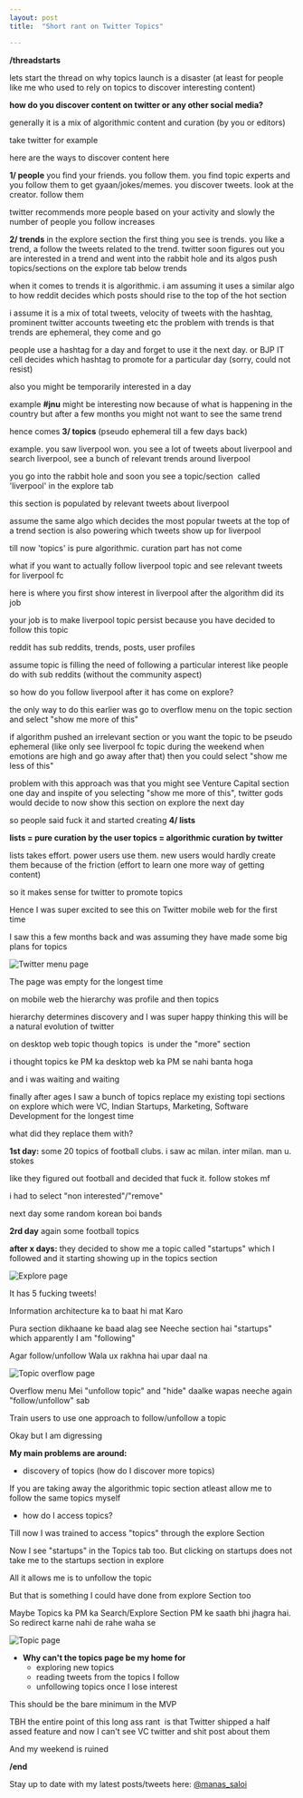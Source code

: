 ```yaml
---
layout: post
title:  "Short rant on Twitter Topics"

---
```


**/threadstarts**

lets start the thread on why topics launch is a disaster (at least for people like me who used to rely on topics to discover interesting content)

**how do you discover content on twitter or any other social media?**

generally it is a mix of algorithmic content and curation (by you or editors)

take twitter for example

here are the ways to discover content here

**1/ people** you find your friends. you follow them. you find topic experts and you follow them to get gyaan/jokes/memes. you discover tweets. look at the creator. follow them

twitter recommends more people based on your activity and slowly the number of people you follow increases

**2/ trends** in the explore section the first thing you see is trends. you like a trend, a follow the tweets related to the trend. twitter soon figures out you are interested in a trend and went into the rabbit hole and its algos push topics/sections on the explore tab below trends

when it comes to trends it is algorithmic. i am assuming it uses a similar algo to how reddit decides which posts should rise to the top of the hot section

i assume it is a mix of total tweets, velocity of tweets with the hashtag, prominent twitter accounts tweeting etc
the problem with trends is that trends are ephemeral, they come and go

people use a hashtag for a day and forget to use it the next day. or BJP IT cell decides which hashtag to promote for a particular day (sorry, could not resist)

also you might be temporarily interested in a day

example **#jnu** might be interesting now because of what is happening in the country but after a few months you might not want to see the same trend

hence comes **3/ topics** (pseudo ephemeral till a few days back)

example. you saw liverpool won. you see a lot of tweets about liverpool and search liverpool, see a bunch of relevant trends around liverpool

you go into the rabbit hole and soon you see a topic/section  called 'liverpool' in the explore tab

this section is populated by relevant tweets about liverpool

assume the same algo which decides the most popular tweets at the top of a trend section is also powering which tweets show up for liverpool

till now 'topics' is pure algorithmic. curation part has not come

what if you want to actually follow liverpool topic and see relevant tweets for liverpool fc

here is where you first show interest in liverpool after the algorithm did its job

your job is to make liverpool topic persist because you have decided to follow this topic

reddit has sub reddits, trends, posts, user profiles

assume topic is filling the need of following a particular interest like people do with sub reddits (without the community aspect)

so how do you follow liverpool after it has come on explore?

the only way to do this earlier was go to overflow menu on the topic section and select "show me more of this"

if algorithm pushed an irrelevant section or you want the topic to be pseudo ephemeral (like only see liverpool fc topic during the weekend when emotions are high and go away after that) then you could select "show me less of this"

problem with this approach was that you might see Venture Capital section one day and inspite of you selecting "show me more of this", twitter gods would decide to now show this section on explore the next day

so people said fuck it and started creating **4/ lists**

**lists = pure curation by the user
topics = algorithmic curation by twitter**

lists takes effort. power users use them. new users would hardly create them because of the friction (effort to learn one more way of getting content)

so it makes sense for twitter to promote topics

Hence I was super excited to see this on Twitter mobile web for the first time

I saw this a few months back and was assuming they have made some big plans for topics


![Twitter menu page](/assets/img/twittermenu.png)

The page was empty for the longest time

on mobile web the hierarchy was profile and then topics

hierarchy determines discovery and I was super happy thinking this will be a natural evolution of twitter

on desktop web topic though topics  is under the "more" section

i thought topics ke PM ka desktop web ka PM se nahi banta hoga

and i was waiting and waiting

finally after ages I saw a bunch of topics replace my existing topi sections on explore which were VC, Indian Startups, Marketing, Software Development for the longest time

what did they replace them with?

**1st day:** some 20 topics of football clubs. i saw ac milan. inter milan. man u. stokes

like they figured out football and decided that fuck it. follow stokes mf

i had to select "non interested"/"remove"

next day some random korean boi bands

**2rd day** again some football topics

**after x days:** they decided to show me a topic called "startups" which I followed and it starting showing up in the topics section


![Explore page](/assets/img/explorepage.png)

It has 5 fucking tweets!

Information architecture ka to baat hi mat Karo

Pura section dikhaane ke baad alag see
Neeche section hai "startups" which apparently I am "following"

Agar follow/unfollow Wala ux rakhna hai upar daal na

![Topic overflow page](/assets/img/topicoverflow.png)

Overflow menu Mei "unfollow topic" and "hide" daalke wapas neeche again "follow/unfollow" sab

Train users to use one approach to follow/unfollow a topic

Okay but I am digressing

**My main problems are around:**

- discovery of topics (how do I discover more topics)

If you are taking away the algorithmic topic section atleast allow me to follow the same topics myself

- how do I access topics?

Till now I was trained to access "topics" through the explore Section

Now I see "startups" in the Topics tab too. But clicking on startups does not take me to the startups section in explore

All it allows me is to unfollow the topic

But that is something I could have done from explore Section too

Maybe Topics ka PM ka Search/Explore Section PM ke saath bhi jhagra hai. So redirect karne nahi de rahe waha se


![Topic page](/assets/img/topicpage.png)

- **Why can't the topics page be my home for**
  - exploring new topics
  - reading tweets from the topics I follow
  - unfollowing topics once I lose interest

This should be the bare minimum in the MVP

TBH the entire point of this long ass rant  is that Twitter shipped a half assed feature and now I can't see VC twitter and shit post about them

And my weekend is ruined

**/end**


Stay up to date with my latest posts/tweets here: [@manas_saloi](http://twitter.com/manas_saloi)
